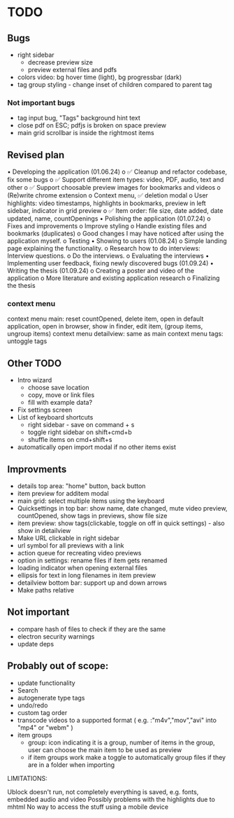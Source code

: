 # TODO

## Bugs
* right sidebar 
    - decrease preview size
    - preview external files and pdfs
* colors video: bg hover time (light), bg progressbar (dark)
* tag group styling - change inset of children compared to parent tag


### Not important bugs
* tag input bug, "Tags" background hint text
* close pdf on ESC; pdfjs is broken on space preview
* main grid scrollbar is inside the rightmost items



## Revised plan
•	Developing the application (01.06.24)
    o	✅ Cleanup and refactor codebase, fix some bugs
    o	✅ Support different item types: video, PDF, audio, text and other
    o	✅ Support choosable preview images for bookmarks and videos
    o	(Re)write chrome extension
    o	Context menu, ✅ deletion modal
    o	User highlights: video timestamps, highlights in bookmarks, preview in left sidebar, indicator in grid preview
    o	✅ Item order: file size, date added, date updated, name, countOpenings
•	Polishing the application (01.07.24)
    o	Fixes and improvements
    o	Improve styling
    o	Handle existing files and bookmarks (duplicates)
    o	Good changes I may have noticed after using the application myself.
    o	Testing
•	Showing to users (01.08.24)
    o	Simple landing page explaining the functionality.
    o	Research how to do interviews: Interview questions.
    o	Do the interviews.
    o	Evaluating the interviews
•	Implementing user feedback, fixing newly discovered bugs (01.09.24)
•	Writing the thesis (01.09.24)
    o	Creating a poster and video of the application
    o	More literature and existing application research
    o	Finalizing the thesis

### context menu 
context menu main: reset countOpened, delete item, open in default application, open in browser, show in finder, edit item, (group items, ungroup items)
context menu detailview: same as main
context menu tags: untoggle tags

## Other TODO
* Intro wizard
    * choose save location
    * copy, move or link files
    * fill with example data?
* Fix settings screen
* List of keyboard shortcuts
    * right sidebar - save on command + s
    * toggle right sidebar on shift+cmd+b
    * shuffle items on cmd+shift+s
* automatically open import modal if no other items exist

## Improvments
* details top area: "home" button, back button
* item preview for additem modal
* main grid: select multiple items using the keyboard
* Quicksettings in top bar: show name, date changed, mute video preview, countOpened, show tags in previews, show file size
* item preview: show tags(clickable, toggle on off in quick settings) - also show in detailview
* Make URL clickable in right sidebar
* url symbol for all previews with a link
* action queue for recreating video previews
* option in settings: rename files if item gets renamed
* loading indicator when opening external files
* ellipsis for text in long filenames in item preview
* detailview bottom bar: support up and down arrows
* Make paths relative


## Not important
* compare hash of files to check if they are the same
* electron security warnings
* update deps


## Probably out of scope:
* update functionality
* Search
* autogenerate type tags
* undo/redo  
* custom tag order
* transcode videos to a supported format ( e.g. :"m4v","mov","avi" into "mp4" or "webm" )
* item groups
    * group: icon indicating it is a group,  number of items in the group, user can choose the main item to be used as preview
    * if item groups work make a toggle to automatically group files if they are in a folder when importing

LIMITATIONS:

Ublock doesn't run, not completely everything is saved, e.g. fonts, embedded audio and video
Possibly problems with the highlights due to mhtml
No way to access the stuff using a mobile device
